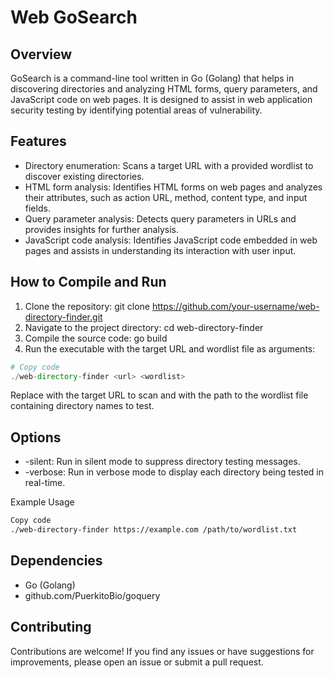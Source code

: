 # Web GoSearch 

## Overview
GoSearch is a command-line tool written in Go (Golang) that helps in discovering directories and analyzing HTML forms, query parameters, and JavaScript code on web pages. It is designed to assist in web application security testing by identifying potential areas of vulnerability.

## Features
- Directory enumeration: Scans a target URL with a provided wordlist to discover existing directories.
- HTML form analysis: Identifies HTML forms on web pages and analyzes their attributes, such as action URL, method, content type, and input fields.
- Query parameter analysis: Detects query parameters in URLs and provides insights for further analysis.
- JavaScript code analysis: Identifies JavaScript code embedded in web pages and assists in understanding its interaction with user input.
## How to Compile and Run
1. Clone the repository: git clone https://github.com/your-username/web-directory-finder.git
2. Navigate to the project directory: cd web-directory-finder
3. Compile the source code: go build
4. Run the executable with the target URL and wordlist file as arguments:

```php
# Copy code
./web-directory-finder <url> <wordlist>
```
Replace <url> with the target URL to scan and <wordlist> with the path to the wordlist file containing directory names to test.

## Options
- -silent: Run in silent mode to suppress directory testing messages.
- -verbose: Run in verbose mode to display each directory being tested in real-time.

Example Usage
```bash
Copy code
./web-directory-finder https://example.com /path/to/wordlist.txt
```
## Dependencies
- Go (Golang)
- github.com/PuerkitoBio/goquery

## Contributing
Contributions are welcome! If you find any issues or have suggestions for improvements, please open an issue or submit a pull request.
